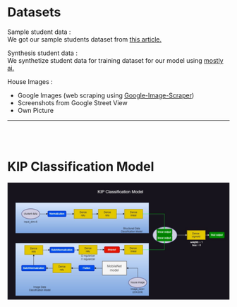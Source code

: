 # Datasets

Sample student data : </br>
We got our sample students dataset from [this article.](https://www.iocscience.org/ejournal/index.php/mantik/article/view/3536/2601)

Synthesis student data : <br/>
We synthetize student data for training dataset for our model using [mostly ai.](https://synthetic.mostly.ai/)

House Images : 
* Google Images (web scraping using [Google-Image-Scraper](https://github.com/ohyicong/Google-Image-Scraper))
* Screenshots from Google Street View
* Own Picture
---
<br/><br/>
# KIP Classification Model

<img src="../Capstone%20Assets/model-architecture.jpg">